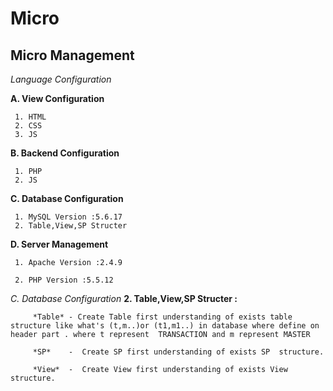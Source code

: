Micro
==============

Micro Management
----------------

*Language  Configuration*
  
   **A. View Configuration**
   
     1. HTML
	 2. CSS
	 3. JS
   **B. Backend Configuration**
   
     1. PHP
	 2. JS
   **C. Database Configuration**
   
     1. MySQL Version :5.6.17
	 2. Table,View,SP Structer

   **D. Server Management**	
   
     1. Apache Version :2.4.9

     2. PHP Version :5.5.12

*C. Database Configuration*
	  **2. Table,View,SP Structer :**
		 
		 *Table* - Create Table first understanding of exists table structure like what's (t,m..)or (t1,m1..) in database where define on header part . where t represent  TRANSACTION and m represent MASTER  
		 
		 *SP*    -  Create SP first understanding of exists SP  structure.
		 
		 *View*  -  Create View first understanding of exists View structure.
		 
		
	

  
  


